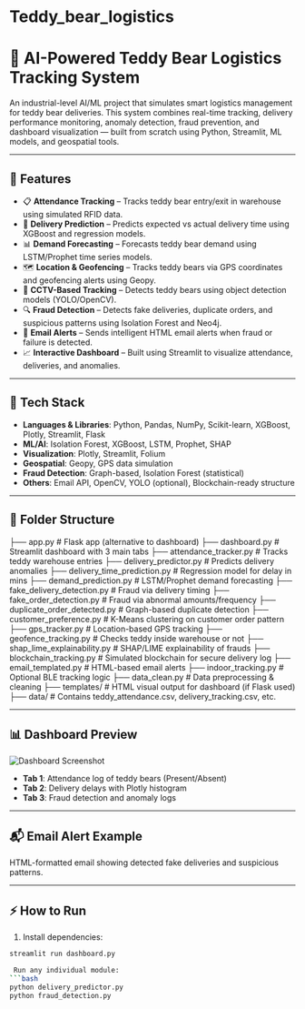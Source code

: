 # Teddy_bear_logistics
# 🧸 AI-Powered Teddy Bear Logistics Tracking System

An industrial-level AI/ML project that simulates smart logistics management for teddy bear deliveries. This system combines real-time tracking, delivery performance monitoring, anomaly detection, fraud prevention, and dashboard visualization — built from scratch using Python, Streamlit, ML models, and geospatial tools.

---

## 🚀 Features

- 📋 **Attendance Tracking** – Tracks teddy bear entry/exit in warehouse using simulated RFID data.
- 🚚 **Delivery Prediction** – Predicts expected vs actual delivery time using XGBoost and regression models.
- 📊 **Demand Forecasting** – Forecasts teddy bear demand using LSTM/Prophet time series models.
- 🗺️ **Location & Geofencing** – Tracks teddy bears via GPS coordinates and geofencing alerts using Geopy.
- 🎥 **CCTV-Based Tracking** – Detects teddy bears using object detection models (YOLO/OpenCV).
- 🔍 **Fraud Detection** – Detects fake deliveries, duplicate orders, and suspicious patterns using Isolation Forest and Neo4j.
- 💬 **Email Alerts** – Sends intelligent HTML email alerts when fraud or failure is detected.
- 📈 **Interactive Dashboard** – Built using Streamlit to visualize attendance, deliveries, and anomalies.

---

## 🧠 Tech Stack

- **Languages & Libraries**: Python, Pandas, NumPy, Scikit-learn, XGBoost, Plotly, Streamlit, Flask
- **ML/AI**: Isolation Forest, XGBoost, LSTM, Prophet, SHAP
- **Visualization**: Plotly, Streamlit, Folium
- **Geospatial**: Geopy, GPS data simulation
- **Fraud Detection**: Graph-based, Isolation Forest (statistical)
- **Others**: Email API, OpenCV, YOLO (optional), Blockchain-ready structure

---

## 🧾 Folder Structure
├── app.py # Flask app (alternative to dashboard) ├── dashboard.py # Streamlit dashboard with 3 main tabs ├── attendance_tracker.py # Tracks teddy warehouse entries ├── delivery_predictor.py # Predicts delivery anomalies ├── delivery_time_prediction.py # Regression model for delay in mins ├── demand_prediction.py # LSTM/Prophet demand forecasting ├── fake_delivery_detection.py # Fraud via delivery timing ├── fake_order_detection.py # Fraud via abnormal amounts/frequency ├── duplicate_order_detected.py # Graph-based duplicate detection ├── customer_preference.py # K-Means clustering on customer order pattern ├── gps_tracker.py # Location-based GPS tracking ├── geofence_tracking.py # Checks teddy inside warehouse or not ├── shap_lime_explainability.py # SHAP/LIME explainability of frauds ├── blockchain_tracking.py # Simulated blockchain for secure delivery log ├── email_templated.py # HTML-based email alerts ├── indoor_tracking.py # Optional BLE tracking logic ├── data_clean.py # Data preprocessing & cleaning ├── templates/ # HTML visual output for dashboard (if Flask used) ├── data/ # Contains teddy_attendance.csv, delivery_tracking.csv, etc.

---

## 📊 Dashboard Preview

![Dashboard Screenshot](Screenshot(605).png)

- **Tab 1**: Attendance log of teddy bears (Present/Absent)
- **Tab 2**: Delivery delays with Plotly histogram
- **Tab 3**: Fraud detection and anomaly logs

---

## 📬 Email Alert Example

HTML-formatted email showing detected fake deliveries and suspicious patterns.

---

## ⚡ How to Run

1. Install dependencies:
```bash
streamlit run dashboard.py

 Run any individual module:
```bash
python delivery_predictor.py
python fraud_detection.py
